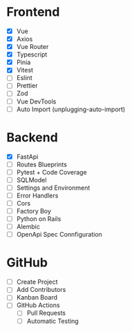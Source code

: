 # Frontend

- [x] Vue
- [x] Axios
- [x] Vue Router
- [x] Typescript
- [x] Pinia
- [x] Vitest
- [ ] Eslint
- [ ] Prettier
- [ ] Zod
- [ ] Vue DevTools
- [ ] Auto Import (unplugging-auto-import)

# Backend

- [x] FastApi
- [ ] Routes Blueprints
- [ ] Pytest + Code Coverage
- [ ] SQLModel
- [ ] Settings and Environment
- [ ] Error Handlers
- [ ] Cors
- [ ] Factory Boy
- [ ] Python on Rails
- [ ] Alembic
- [ ] OpenApi Spec Connfiguration

# GitHub

- [ ] Create Project
- [ ] Add Contributors
- [ ] Kanban Board
- [ ] GitHub Actions
  - [ ] Pull Requests
  - [ ] Automatic Testing
